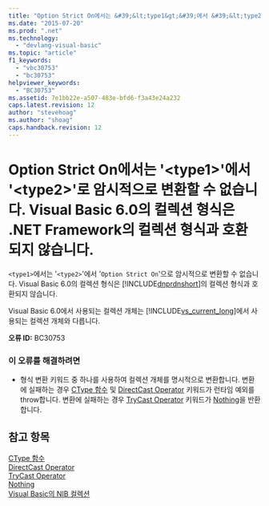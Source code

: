 ```yaml
---
title: "Option Strict On에서는 &#39;&lt;type1&gt;&#39;에서 &#39;&lt;type2&gt;&#39;로 암시적으로 변환할 수 없습니다. Visual Basic 6.0의 컬렉션 형식은 .NET Framework의 컬렉션 형식과 호환되지 않습니다. | Microsoft Docs"
ms.date: "2015-07-20"
ms.prod: ".net"
ms.technology: 
  - "devlang-visual-basic"
ms.topic: "article"
f1_keywords: 
  - "vbc30753"
  - "bc30753"
helpviewer_keywords: 
  - "BC30753"
ms.assetid: 7e1bb22e-a507-483e-bfd6-f3a43e24a232
caps.latest.revision: 12
author: "stevehoag"
ms.author: "shoag"
caps.handback.revision: 12
---
```

# Option Strict On에서는 &#39;&lt;type1&gt;&#39;에서 &#39;&lt;type2&gt;&#39;로 암시적으로 변환할 수 없습니다. Visual Basic 6.0의 컬렉션 형식은 .NET Framework의 컬렉션 형식과 호환되지 않습니다.
`<type1>`에서는 '`<type2>`'에서 '`Option Strict On`'으로 암시적으로 변환할 수 없습니다. Visual Basic 6.0의 컬렉션 형식은 [!INCLUDE[dnprdnshort](../../csharp/getting-started/includes/dnprdnshort-md.md)]의 컬렉션 형식과 호환되지 않습니다.  
  
 Visual Basic 6.0에서 사용되는 컬렉션 개체는 [!INCLUDE[vs_current_long](../../csharp/misc/includes/vs-current-long-md.md)]에서 사용되는 컬렉션 개체와 다릅니다.  
  
 **오류 ID:** BC30753  
  
### 이 오류를 해결하려면  
  
-   형식 변환 키워드 중 하나를 사용하여 컬렉션 개체를 명시적으로 변환합니다. 변환에 실패하는 경우 [CType 함수](../../visual-basic/language-reference/functions/ctype-function.md) 및 [DirectCast Operator](../../visual-basic/language-reference/operators/directcast-operator.md) 키워드가 런타임 예외를 throw합니다. 변환에 실패하는 경우 [TryCast Operator](../../visual-basic/language-reference/operators/trycast-operator.md) 키워드가 [Nothing](../../visual-basic/language-reference/nothing.md)을 반환합니다.  
  
## 참고 항목  
 [CType 함수](../../visual-basic/language-reference/functions/ctype-function.md)   
 [DirectCast Operator](../../visual-basic/language-reference/operators/directcast-operator.md)   
 [TryCast Operator](../../visual-basic/language-reference/operators/trycast-operator.md)   
 [Nothing](../../visual-basic/language-reference/nothing.md)   
 [Visual Basic의 NIB 컬렉션](http://msdn.microsoft.com/ko-kr/8b2b7845-2251-4573-8dd3-c9f9c0a66a21)